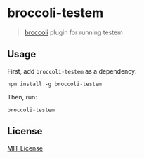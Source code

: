 # broccoli-testem

> [broccoli](https://github.com/broccolijs/broccoli) plugin for running testem

## Usage

First, add `broccoli-testem` as a dependency:

```shell
npm install -g broccoli-testem
```

Then, run:

```shell
broccoli-testem
```
## License

[MIT License](http://en.wikipedia.org/wiki/MIT_License)